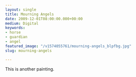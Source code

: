 ```yaml
---
layout: single
title: Mourning Angels
date: 2009-12-01T08:00:00.000+00:00
medium: Digital
keywords:
- horse
- guardian
- angel
featured_image: "/v1574055761/mourning-angels_blpfbg.jpg"
slug: mourning-angels

---
```

This is another painting.